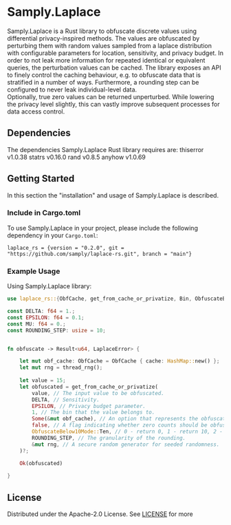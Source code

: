 # Samply.Laplace

Samply.Laplace is a Rust library to obfuscate discrete values using differential privacy-inspired methods.
The values are obfuscated by perturbing them with random values sampled from a laplace distribution with configurable parameters for location, sensitivity, and privacy budget. In order to not leak more information for repeated identical or equivalent queries, the perturbation values can be cached. The library exposes an API to finely control the caching behaviour, e.g. to obfuscate data that is stratified in a number of ways. Furthermore, a rounding step can be configured to never leak individual-level data.  
Optionally, true zero values can be returned unperturbed. While lowering the privacy level slightly, this can vastly improve subsequent processes for data access control.

## Dependencies

The dependencies Samply.Laplace Rust library requires are:
thiserror v1.0.38
statrs v0.16.0
rand v0.8.5
anyhow v1.0.69

## Getting Started

In this section the "installation" and usage of Samply.Laplace is described.

### Include in Cargo.toml

To use Samply.Laplace in your project, please include the following dependency in your `Cargo.toml`:

```
laplace_rs = {version = "0.2.0", git = "https://github.com/samply/laplace-rs.git", branch = "main"}
```

### Example Usage

Using Samply.Laplace library:

```rust
use laplace_rs::{ObfCache, get_from_cache_or_privatize, Bin, ObfuscateBelow10Mode};

const DELTA: f64 = 1.;
const EPSILON: f64 = 0.1;
const MU: f64 = 0.;
const ROUNDING_STEP: usize = 10;


fn obfuscate -> Result<u64, LaplaceError> {

	let mut obf_cache: ObfCache = ObfCache { cache: HashMap::new() };
    let mut rng = thread_rng();
	
	let value = 15;
	let obfuscated = get_from_cache_or_privatize(
	    value, // The input value to be obfuscated.
	    DELTA, // Sensitivity.
	    EPSILON, // Privacy budget parameter.
	    1, // The bin that the value belongs to.
	    Some(&mut obf_cache), // An option that represents the obfuscation cache.
	    false, // A flag indicating whether zero counts should be obfuscated.
	    ObfuscateBelow10Mode::Ten, // 0 - return 0, 1 - return 10, 2 - obfuscate using Laplace distribution and rounding
	    ROUNDING_STEP, // The granularity of the rounding.
	    &mut rng, // A secure random generator for seeded randomness.
	)?;
	
	Ok(obfuscated)

}
```

## License

Distributed under the Apache-2.0 License. See [LICENSE](LICENSE) for more 


